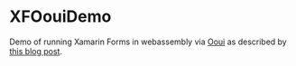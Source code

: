 # XFOouiDemo
Demo of running Xamarin Forms in webassembly via [Ooui](https://github.com/praeclarum/Ooui) as described by [this blog post](www.lhotka.net/weblog/XamarinFormsAndWebAssembly.aspx).
